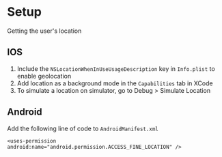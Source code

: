 # Setup
Getting the user's location 

## IOS

1. Include the `NSLocationWhenInUseUsageDescription` key in `Info.plist` to enable geolocation
2. Add location as a background mode in the `Capabilities` tab in XCode
3. To simulate a location on simulator, go to Debug > Simulate Location

## Android

Add the following line of code to `AndroidManifest.xml`
```
<uses-permission android:name="android.permission.ACCESS_FINE_LOCATION" />
```

